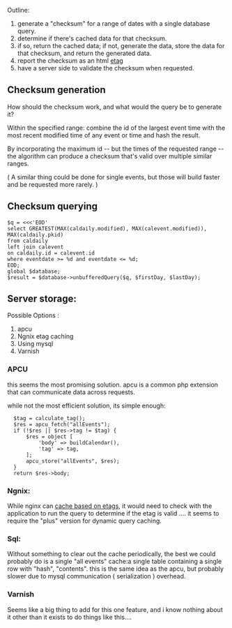 
Outline:
   1. generate a "checksum" for a range of dates with a single database query.
   2. determine if there's cached data for that checksum.
   3. if so, return the cached data; if not, generate the data, store the data for that checksum, and return the generated data. 
   4. report the checksum as an html [etag](https://en.wikipedia.org/wiki/HTTP_ETag)
   5. have a server side to validate the checksum when requested.

Checksum generation
-------------------

How should the checksum work, and what would the query be to generate it?

Within the specified range: combine the id of the largest event time with the most recent modified time of any event or time and hash the result.

By incorporating the maximum id -- but the times of the requested range -- the algorithm can produce a checksum that's valid over multiple similar ranges.

( A similar thing could be done for single events, but those will build faster and be requested more rarely. )

Checksum querying
----------------
    
``` 
$q = <<<'EOD'
select GREATEST(MAX(caldaily.modified), MAX(calevent.modified)),
MAX(caldaily.pkid) 
from caldaily 
left join calevent 
on caldaily.id = calevent.id
where eventdate >= %d and eventdate <= %d;
EOD;
global $database;
$result = $database->unbufferedQuery($q, $firstDay, $lastDay);
``` 

Server storage:
-------------

Possible Options :
  1. apcu
  1. Ngnix etag caching
  1. Using mysql 
  1. Varnish
  

### APCU 

this seems the most promising solution. apcu is a common php extension that can communicate data across requests.

while not the most efficient solution, its simple enough:
```
  $tag = calculate_tag();
  $res = apcu_fetch("allEvents");
  if (!$res || $res->tag != $tag) {
	  $res = object [ 
		  'body' => buildCalendar(),
		  'tag' => tag,
	  ];
	  apcu_store("allEvents", $res);
  }
  return $res->body;
```

### Ngnix:  

While nginx can [cache based on etags](https://www.nginx.com/blog/nginx-caching-guide/), it would need to check with the application to run the query to determine if the etag is valid .... it seems to require the "plus" version for dynamic query caching.

### Sql: 

Without something to clear out the cache periodically, the best we could probably do is a single "all events" cache:a single table containing a single row with "hash", "contents". this is the same idea as the apcu, but probably slower due to mysql communication ( serialization ) overhead.


### Varnish 

Seems like a big thing to add for this one feature, and i know nothing about it other than it exists to do things like this....